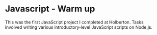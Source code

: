 # Javascript - Warm up
This was the first JavaScript project I completed at Holberton. Tasks involved writing various introductory-level JavaScript scripts on Node.js.
